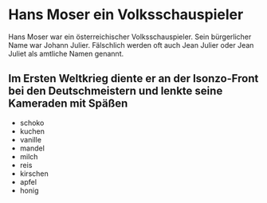 # Hans Moser ein Volksschauspieler
Hans Moser war ein österreichischer Volksschauspieler. Sein bürgerlicher Name war Johann Julier. Fälschlich werden oft auch Jean Julier oder Jean Juliet als amtliche Namen genannt.
## Im Ersten Weltkrieg diente er an der Isonzo-Front bei den Deutschmeistern und lenkte seine Kameraden mit Späßen 
* schoko
* kuchen
* vanille
* mandel
* milch 
* reis
* kirschen
* apfel
* honig

